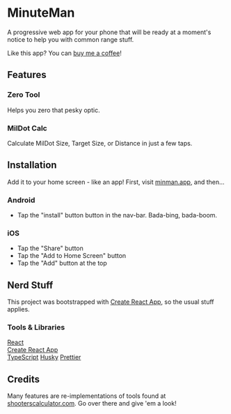 # MinuteMan

A progressive web app for your phone that will be ready at a moment's notice to help you with common range stuff.

Like this app? You can [buy me a coffee](https://www.buymeacoffee.com/jszpila)!

## Features

### Zero Tool

Helps you zero that pesky optic.

### MilDot Calc  

Calculate MilDot Size, Target Size, or Distance in just a few taps.

## Installation  

Add it to your home screen - like an app! First, visit [minman.app](https://minman.app), and then...

### Android

- Tap the "install" button button in the nav-bar. Bada-bing, bada-boom.

### iOS

- Tap the "Share" button  
- Tap the "Add to Home Screen" button
- Tap the "Add" button at the top  

## Nerd Stuff

This project was bootstrapped with [Create React App](https://github.com/facebook/create-react-app), so the usual stuff applies.

### Tools & Libraries

[React](https://reactjs.org/)  
[Create React App](https://github.com/facebook/create-react-app)  
[TypeScript](https://www.typescriptlang.org/)
[Husky](https://github.com/typicode/husky)
[Prettier](https://prettier.io/)
<!-- [Jest](https://jestjs.io/) -->

## Credits

Many features are re-implementations of tools found at [shooterscalculator.com](http://www.shooterscalculator.com). Go over there and give 'em a look!

<!--
  TODO: features 
  - Implement MOA reticle calc: https://skillatarms.com/moa-reticle-formula-ranging-made-easy/
  - Impement Max PBR calc: http://www.shooterscalculator.com/point-blank-range.php
  - Hold Over tables: http://www.shooterscalculator.com/ballistic-trajectory-chart.php?pl=5.56+LC+M855&presets=&df=G7&bc=0.304&bw=62&vi=2850&zr=100&sh=2.5&sa=0&ws=0&wa=0&cr=500&ss=25&chartColumns=Range~yd%3BElevation~in%3BEnergy~ft.lbf%3BVel%5Bx%2By%5D~ft%2Fs&lbl=5.56+Lake+City+M855&submitst=+Create+Chart+
-->

<!--
  Resource Docs
  Icons: https://material.io/resources/icons/?style=baseline
  Math: http://www.shooterscalculator.com/
 -->
